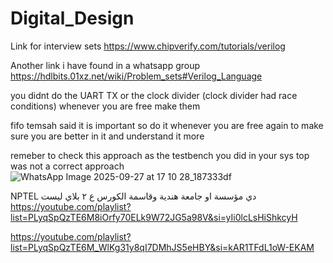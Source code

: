 # Digital_Design


Link for interview sets 
https://www.chipverify.com/tutorials/verilog

Another link i have found in a whatsapp group
https://hdlbits.01xz.net/wiki/Problem_sets#Verilog_Language 




you didnt do the UART TX or the clock divider (clock divider had race conditions)
whenever you are free make them 

fifo temsah said it is important so do it whenever you are free again to make sure you are better in it and understand it more 



remeber to check this approach as the testbench you did in your sys top was not a correct approach 
![WhatsApp Image 2025-09-27 at 17 10 28_187333df](https://github.com/user-attachments/assets/6fdd2564-e8c5-4b32-854f-834e4525d34c)


 

NPTEL 
دي مؤسسة او جامعة هندية وقاسمة الكورس ع ٢ بلاي ليست 
 https://youtube.com/playlist?list=PLyqSpQzTE6M8iOrfy70ELk9W72JG5a98V&si=yIi0lcLsHiShkcyH

 https://youtube.com/playlist?list=PLyqSpQzTE6M_WlKg31y8qI7DMhJS5eHBY&si=kAR1TFdL1oW-EKAM

